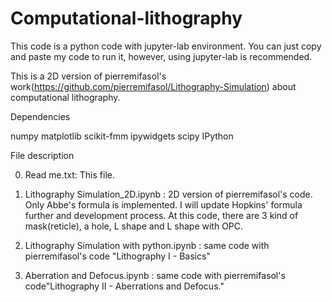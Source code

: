 # Computational-lithography
This code is a python code with jupyter-lab environment. You can just copy and paste my code to run it, however, using jupyter-lab is recommended.

This is a 2D version of pierremifasol's work(https://github.com/pierremifasol/Lithography-Simulation) about computational lithography.


Dependencies

numpy
matplotlib
scikit-fmm
ipywidgets
scipy
IPython



File description

0. Read me.txt: 
    This file.

1. Lithography Simulation_2D.ipynb : 
    2D version of pierremifasol's code. Only Abbe's formula is implemented. I will update Hopkins' formula further and development process.
    At this code, there are 3 kind of mask(reticle), a hole, L shape and L shape with OPC.  

2. Lithography Simulation with python.ipynb : 
    same code with pierremifasol's code "Lithography I - Basics"

3. Aberration and Defocus.ipynb : 
    same code with pierremifasol's code"Lithography II - Aberrations and Defocus."
